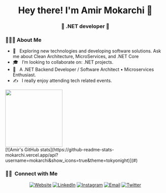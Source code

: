 <h1 align="center">Hey there! I'm Amir Mokarchi 👋 </h1>
<h3 align="center">🚀 .NET developer 🚀</h3>
<div>
<div align="left"> 
  <h3> 👨🏻‍💻 About Me </h3>

  - 🤔 &nbsp; Exploring new technologies and developing software solutions. Ask me about Clean Architecture, MicroServices, and .NET Core
  - 🎓 &nbsp; I’m looking to collaborate on: .NET projects.
  - 💼 &nbsp; A .NET Backend Developer / Software Architect • Microservices Enthusiast.
  - ✍️ &nbsp; I really enjoy attending tech related events.  
</div> 
</div>


</div> 
<a href="https://github.com/mokarchi">
  <img height="180em" src="https://github-readme-stats.vercel.app/api?username=mokarchi&show_icons=true&theme=tokyonight" />
</a>
<br/>
[![Amir's GitHub stats](https://github-readme-stats-mokarchi.vercel.app/api?username=mokarchi&show_icons=true&theme=tokyonight)](#)
<h3> 🤝🏻 &nbsp;Connect with Me </h3>

<p align="center">
<a href="https://www.mokarchi.ir/"><img alt="Website" src="https://img.shields.io/badge/website-www.mokarchi.ir-lightgrey"></a>
<a href="https://www.linkedin.com/in/amir-mokarchi/"><img alt="LinkedIn" src="https://img.shields.io/badge/LinkedIn-Amir mokarchi-blue"></a>
<a href="https://www.instagram.com/amir.mokarchi/"><img alt="Instagram" src="https://img.shields.io/badge/Instagram-Amir-ff69b4"></a>
<a href="mailto:mokarchi@gmail.com"><img alt="Email" src="https://img.shields.io/badge/Email-mokarchi-blueviolet"></a>
<a href="https://twitter.com/Mokarchi"><img alt="Twitter" src="https://img.shields.io/badge/twitter-Amir-informational"></a>
</p>
